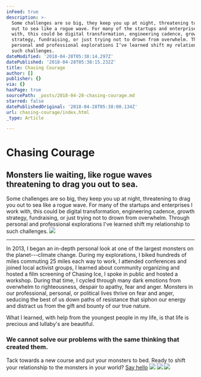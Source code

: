 ```yaml
---
inFeed: true
description: >-
  Some challenges are so big, they keep you up at night, threatening to drag you
  out to sea like a rogue wave. For many of the startups and enterprises I work
  with, this could be digital transformation, engineering cadence, growth
  strategy, fundraising, or just trying not to drown from overwhelm. Through
  personal and professional explorations I’ve learned shift my relationship to
  such challenges.
dateModified: '2018-04-28T05:38:14.297Z'
datePublished: '2018-04-28T05:38:15.232Z'
title: Chasing Courage
author: []
publisher: {}
via: {}
hasPage: true
sourcePath: _posts/2018-04-28-chasing-courage.md
starred: false
datePublishedOriginal: '2018-04-28T05:38:00.134Z'
url: chasing-courage/index.html
_type: Article

---
```

# Chasing Courage

## Monsters lie waiting, like rogue waves threatening to drag you out to sea.

Some challenges are so big, they keep you up at night, threatening to drag you out to sea like a rogue wave. For many of the startups and enterprises I work with, this could be digital transformation, engineering cadence, growth strategy, fundraising, or just trying not to drown from overwhelm. Through personal and professional explorations I've learned shift my relationship to such challenges.
![](https://the-grid-user-content.s3-us-west-2.amazonaws.com/8e1810cc-644e-4d22-b00e-b1913258758c.jpg)

---

In 2013, I began an in-depth personal look at one of the largest monsters on the planet---climate change. During my explorations, I biked hundreds of miles commuting 25 miles each way to work, I attended conferences and joined local activist groups, I learned about community organizing and hosted a film screening of Chasing Ice, I spoke in public and hosted a workshop. During that time, I cycled through many dark emotions from overwhelm to righteousness, despair to apathy, fear and anger. Monsters in our professional, personal, or political lives thrive on fear and anger, seducing the best of us down paths of resistance that siphon our energy and distract us from the gift and bounty of our true nature.

What I learned, with help from the youngest people in my life, is that life is precious and lullaby's are beautiful. 

### We cannot solve our problems with the same thinking that created them.

Tack towards a new course and put your monsters to bed. Ready to shift your relationship to the monsters in your world? [Say hello][0]
![](https://the-grid-user-content.s3-us-west-2.amazonaws.com/366d5986-fb06-4d8b-8e41-d468a3c78ee0.jpg)
![](https://the-grid-user-content.s3-us-west-2.amazonaws.com/c388b8c2-6a1d-40ce-ad45-9aef8d0a86c9.jpg)
![](https://the-grid-user-content.s3-us-west-2.amazonaws.com/c65050b4-1816-4284-84df-2ee249f4c916.jpg)

[0]: http://tiny.cc/hello-daniel